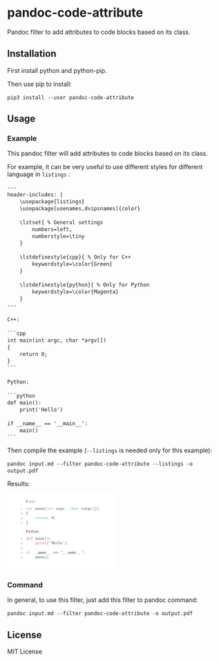 # pandoc-code-attribute

Pandoc filter to add attributes to code blocks based on its class.


## Installation

First install python and python-pip.

Then use pip to install:

```
pip3 install --user pandoc-code-attribute
```


## Usage

### Example

This pandoc filter will add attributes to code blocks based on its class.

For example, it can be very useful to use different styles for different language in `listings` :

	---
	header-includes: |
		\usepackage{listings}
		\usepackage[usenames,dvipsnames]{color}
		
		\lstset{ % General settings
			numbers=left,
			numberstyle=\tiny
		}

		\lstdefinestyle{cpp}{ % Only for C++
			keywordstyle=\color{Green}
		}

		\lstdefinestyle{python}{ % Only for Python
			keywordstyle=\color{Magenta}
		}
	---

	C++:

	```cpp
	int main(int argc, char *argv[])
	{
		return 0;
	}
	```

	Python:

	```python
	def main():
		print('Hello')

	if __name__ == '__main__':
		main()
	```

Then compile the example (`--listings` is needed only for this example):

```
pandoc input.md --filter pandoc-code-attribute --listings -o output.pdf
```

Results:

<img src="https://raw.githubusercontent.com/DCsunset/pandoc-code-attribute/master/result.png" width="50%" height="50%" />


### Command

In general, to use this filter, just add this filter to pandoc command:

```
pandoc input.md --filter pandoc-code-attribute -o output.pdf
```



## License

MIT License

